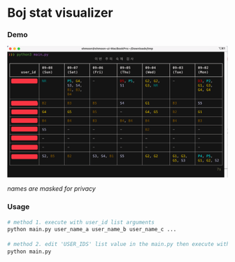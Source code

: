 # Boj stat visualizer

### Demo


![demo](./docs/demo.png)

*names are masked for privacy*

### Usage

```sh
# method 1. execute with user_id list arguments
python main.py user_name_a user_name_b user_name_c ...

# method 2. edit 'USER_IDS' list value in the main.py then execute without arguments
python main.py
```

